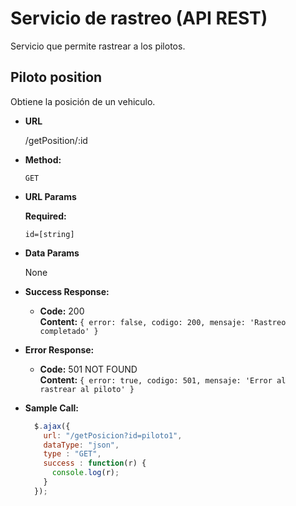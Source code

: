 **Servicio de rastreo** (API REST)
====
Servicio que permite rastrear a los pilotos.


**Piloto position**
----
  Obtiene la posición de un vehiculo.

* **URL**

  /getPosition/:id

* **Method:**

  `GET`
  
*  **URL Params**

   **Required:**
 
   `id=[string]`

* **Data Params**

  None

* **Success Response:**

  * **Code:** 200 <br />
    **Content:** `{
        error: false,
        codigo: 200,
        mensaje: 'Rastreo completado'
      }`
 
* **Error Response:**

  * **Code:** 501 NOT FOUND <br />
    **Content:** `{
        error: true,
        codigo: 501,
        mensaje: 'Error al rastrear al piloto'
      }`

* **Sample Call:**

  ```javascript
    $.ajax({
      url: "/getPosicion?id=piloto1",
      dataType: "json",
      type : "GET",
      success : function(r) {
        console.log(r);
      }
    });
  ```